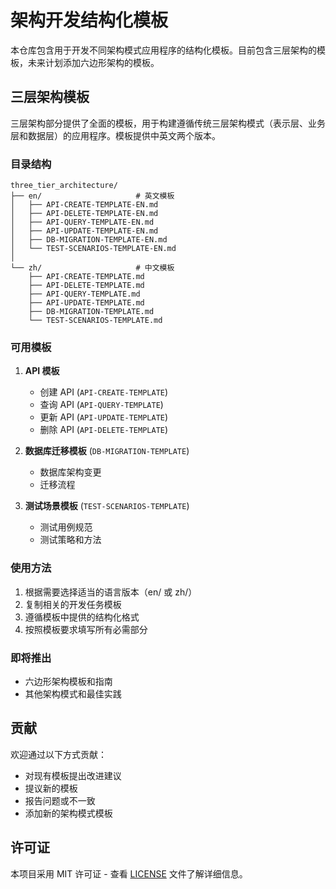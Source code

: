 # 架构开发结构化模板

本仓库包含用于开发不同架构模式应用程序的结构化模板。目前包含三层架构的模板，未来计划添加六边形架构的模板。

## 三层架构模板

三层架构部分提供了全面的模板，用于构建遵循传统三层架构模式（表示层、业务层和数据层）的应用程序。模板提供中英文两个版本。

### 目录结构

```
three_tier_architecture/
├── en/                     # 英文模板
│   ├── API-CREATE-TEMPLATE-EN.md
│   ├── API-DELETE-TEMPLATE-EN.md
│   ├── API-QUERY-TEMPLATE-EN.md
│   ├── API-UPDATE-TEMPLATE-EN.md
│   ├── DB-MIGRATION-TEMPLATE-EN.md
│   └── TEST-SCENARIOS-TEMPLATE-EN.md
│
└── zh/                     # 中文模板
    ├── API-CREATE-TEMPLATE.md
    ├── API-DELETE-TEMPLATE.md
    ├── API-QUERY-TEMPLATE.md
    ├── API-UPDATE-TEMPLATE.md
    ├── DB-MIGRATION-TEMPLATE.md
    └── TEST-SCENARIOS-TEMPLATE.md
```

### 可用模板

1. **API 模板**
   - 创建 API (`API-CREATE-TEMPLATE`)
   - 查询 API (`API-QUERY-TEMPLATE`)
   - 更新 API (`API-UPDATE-TEMPLATE`)
   - 删除 API (`API-DELETE-TEMPLATE`)

2. **数据库迁移模板** (`DB-MIGRATION-TEMPLATE`)
   - 数据库架构变更
   - 迁移流程

3. **测试场景模板** (`TEST-SCENARIOS-TEMPLATE`)
   - 测试用例规范
   - 测试策略和方法

### 使用方法

1. 根据需要选择适当的语言版本（en/ 或 zh/）
2. 复制相关的开发任务模板
3. 遵循模板中提供的结构化格式
4. 按照模板要求填写所有必需部分

### 即将推出

- 六边形架构模板和指南
- 其他架构模式和最佳实践

## 贡献

欢迎通过以下方式贡献：
- 对现有模板提出改进建议
- 提议新的模板
- 报告问题或不一致
- 添加新的架构模式模板

## 许可证

本项目采用 MIT 许可证 - 查看 [LICENSE](LICENSE) 文件了解详细信息。 